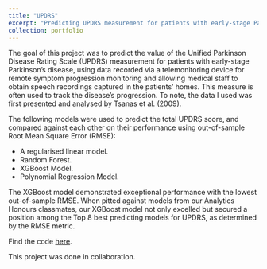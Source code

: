 ```yaml
---
title: "UPDRS"
excerpt: "Predicting UPDRS measurement for patients with early-stage Parkinson’s disease. <br/><img src='/images/UPDRS.jpeg'>"
collection: portfolio
---
```



The goal of this project was to predict the value of the Unified Parkinson Disease Rating Scale (UPDRS) measurement for patients with early-stage Parkinson’s
disease, using data recorded via a telemonitoring device for remote symptom progression monitoring and allowing medical staff to obtain speech recordings captured in the patients’ homes. This measure is often used to track the disease’s progression. To note, the data I used was first presented and analysed by Tsanas et al. (2009). 

The following models were used to predict the total UPDRS score, and compared against each other on their performance using out-of-sample Root Mean Square Error (RMSE):
- A regularised linear model.
- Random Forest.
- XGBoost Model.
- Polynomial Regression Model.

The XGBoost model demonstrated exceptional performance with the lowest out-of-sample RMSE. When pitted against models from our Analytics Honours classmates, our XGBoost model not only excelled but secured a position among the Top 8 best predicting models for UPDRS, as determined by the RMSE metric. 

Find the code [here](https://github.com/siphiwebogatsu/UPDRS-/blob/main/Parkinson.Rmd). 

This project was done in collaboration. 

